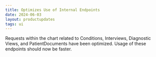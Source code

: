 ```yaml
---
title: Optimizes Use of Internal Endpoints
date: 2024-06-03
layout: productupdates
tags: ui
---
```


Requests within the chart related to Conditions, Interviews, Diagnostic Views, and PatientDocuments have been optimized.  Usage of these endpoints should now be faster.